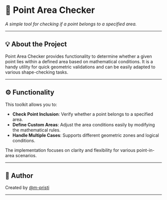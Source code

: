 # 🎯 Point Area Checker

_A simple tool for checking if a point belongs to a specified area._

---

## 💡 About the Project

Point Area Checker provides functionality to determine whether a given point lies within a defined area based on mathematical conditions. It is a handy utility for quick geometric validations and can be easily adapted to various shape-checking tasks.

---

## ⚙️ Functionality

This toolkit allows you to:

- **Check Point Inclusion**: Verify whether a point belongs to a specified area.
- **Define Custom Areas**: Adjust the area conditions easily by modifying the mathematical rules.
- **Handle Multiple Cases**: Supports different geometric zones and logical conditions.

The implementation focuses on clarity and flexibility for various point-in-area scenarios.

---

## 💅 Author

Created by [@m-pristi](https://github.com/m-pristi)

---
